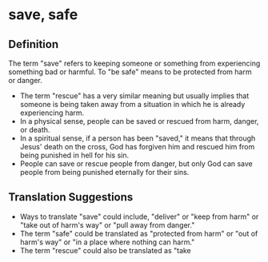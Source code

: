 # save, safe

## Definition

The term "save" refers to keeping someone or something from experiencing something bad or harmful. To "be safe" means to be protected from harm or danger.

* The term "rescue" has a very similar meaning but usually implies that someone is being taken away from a situation in which he is already experiencing harm.
* In a physical sense, people can be saved or rescued from harm, danger, or death.
* In a spiritual sense, if a person has been "saved," it means that through Jesus' death on the cross, God has forgiven him and rescued him from being punished in hell for his sin.
* People can save or rescue people from danger, but only God can save people from being punished eternally for their sins.


## Translation Suggestions



* Ways to translate "save" could include, "deliver" or "keep from harm" or "take out of harm's way" or "pull away from danger."
* The term "safe" could be translated as "protected from harm" or "out of harm's way" or "in a place where nothing can harm."
* The term "rescue" could also be translated as "take